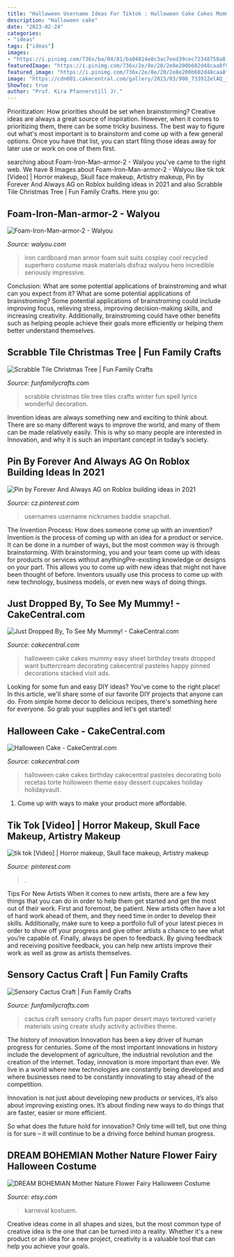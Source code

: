 ```yaml
---
title: "Halloween Username Ideas For Tiktok : Halloween Cake Cakes Mummy Easy Sheet Birthday Treats Dropped Want Buttercream Decorating Cakecentral Pasteles Happy Pinned Decorations Stacked Visit Ads"
description: "Halloween cake"
date: "2023-02-24"
categories:
- "ideas"
tags: ["ideas"]
images:
- "https://i.pinimg.com/736x/ba/04/81/ba04814e8c3ac7eed39cec72348758a8.jpg"
featuredImage: "https://i.pinimg.com/736x/2e/8e/20/2e8e200b602d48caa8f90458024d0403.jpg"
featured_image: "https://i.pinimg.com/736x/2e/8e/20/2e8e200b602d48caa8f90458024d0403.jpg"
image: "https://cdn001.cakecentral.com/gallery/2015/03/900_733912elAQ_just-dropped-by-to-see-my-mummy.jpg"
ShowToc: true
author: "Prof. Kira Pfannerstill Jr."
---
```



Prioritization: How priorities should be set when brainstorming?
Creative ideas are always a great source of inspiration. However, when it comes to prioritizing them, there can be some tricky business. The best way to figure out what's most important is to brainstorm and come up with a few general options. Once you have that list, you can start filing those ideas away for later use or work on one of them first.

	

		
searching about Foam-Iron-Man-armor-2 - Walyou you've came to the right web. We have 8 Images about Foam-Iron-Man-armor-2 - Walyou like tik tok [Video] | Horror makeup, Skull face makeup, Artistry makeup, Pin by Forever And Always AG on Roblox building ideas in 2021 and also Scrabble Tile Christmas Tree | Fun Family Crafts. Here you go:
		
    
## Foam-Iron-Man-armor-2 - Walyou

<img loading=lazy src="https://walyou.com/wp-content/uploads/2013/02/Foam-Iron-Man-armor-2.jpg" onerror="this.onerror=null;this.src='https://tse1.mm.bing.net/th?id=OIP.bmx6KC4g8p5ZkJdHmwaS4wHaMe&amp;pid=15.1';" alt="Foam-Iron-Man-armor-2 - Walyou">

_Source: walyou.com_

>iron cardboard man armor foam suit suits cosplay cool recycled superhero costume mask materials disfraz walyou hero incredible seriously impressive. 

	

Conclusion: What are some potential applications of brainstroming and what can you expect from it?
What are some potential applications of brainstroming?
Some potential applications of brainstroming could include improving focus, relieving stress, improving decision-making skills, and increasing creativity. Additionally, brainstroming could have other benefits such as helping people achieve their goals more efficiently or helping them better understand themselves.

    
## Scrabble Tile Christmas Tree | Fun Family Crafts

<img loading=lazy src="https://funfamilycrafts.com/wp-content/uploads/2017/11/259e7f1b14bb33b92074eb15227b8044.jpg" onerror="this.onerror=null;this.src='https://tse4.mm.bing.net/th?id=OIP.KSC7xO7nWgW7t5sSOL72IQHaLF&amp;pid=15.1';" alt="Scrabble Tile Christmas Tree | Fun Family Crafts">

_Source: funfamilycrafts.com_

>scrabble christmas tile tree tiles crafts winter fun spell lyrics wonderful decoration. 

	

Invention ideas are always something new and exciting to think about. There are so many different ways to improve the world, and many of them can be made relatively easily. This is why so many people are interested in Innovation, and why it is such an important concept in today’s society.

    
## Pin By Forever And Always AG On Roblox Building Ideas In 2021

<img loading=lazy src="https://i.pinimg.com/736x/ba/04/81/ba04814e8c3ac7eed39cec72348758a8.jpg" onerror="this.onerror=null;this.src='https://tse3.mm.bing.net/th?id=OIP.szzuUBZrsEviIvyaac-5BwHaNK&amp;pid=15.1';" alt="Pin by Forever And Always AG on Roblox building ideas in 2021">

_Source: cz.pinterest.com_

>usernames username nicknames baddie snapchat. 

	

The Invention Process: How does someone come up with an invention?
Invention is the process of coming up with an idea for a product or service. It can be done in a number of ways, but the most common way is through brainstorming. With brainstorming, you and your team come up with ideas for products or services without anythingPre-existing knowledge or designs on your part. This allows you to come up with new ideas that might not have been thought of before. Inventors usually use this process to come up with new technology, business models, or even new ways of doing things.

    
## Just Dropped By, To See My Mummy! - CakeCentral.com

<img loading=lazy src="https://cdn001.cakecentral.com/gallery/2015/03/900_733912elAQ_just-dropped-by-to-see-my-mummy.jpg" onerror="this.onerror=null;this.src='https://tse4.mm.bing.net/th?id=OIP.ANkeYxMKbCmh0UYwekIM6AHaKM&amp;pid=15.1';" alt="Just Dropped By, To See My Mummy! - CakeCentral.com">

_Source: cakecentral.com_

>halloween cake cakes mummy easy sheet birthday treats dropped want buttercream decorating cakecentral pasteles happy pinned decorations stacked visit ads. 

	

Looking for some fun and easy DIY ideas? You've come to the right place! In this article, we'll share some of our favorite DIY projects that anyone can do. From simple home decor to delicious recipes, there's something here for everyone. So grab your supplies and let's get started!

    
## Halloween Cake - CakeCentral.com

<img loading=lazy src="http://cdn001.cakecentral.com/gallery/2015/03/900_826802Eo3p_halloween-cake.jpg" onerror="this.onerror=null;this.src='https://tse3.mm.bing.net/th?id=OIP.PCFz7pnjT6VKWnZOOQk99QHaJ4&amp;pid=15.1';" alt="Halloween Cake - CakeCentral.com">

_Source: cakecentral.com_

>halloween cake cakes birthday cakecentral pasteles decorating bolo recetas torte holloween theme easy dessert cupcakes holiday holidayvault. 

	

1. Come up with ways to make your product more affordable.

    
## Tik Tok [Video] | Horror Makeup, Skull Face Makeup, Artistry Makeup

<img loading=lazy src="https://i.pinimg.com/736x/2e/8e/20/2e8e200b602d48caa8f90458024d0403.jpg" onerror="this.onerror=null;this.src='https://tse2.mm.bing.net/th?id=OIP.csixBdf_rdiL1dHNtvJWMgHaNK&amp;pid=15.1';" alt="tik tok [Video] | Horror makeup, Skull face makeup, Artistry makeup">

_Source: pinterest.com_

>. 

	

Tips For New Artists
When it comes to new artists, there are a few key things that you can do in order to help them get started and get the most out of their work. First and foremost, be patient. New artists often have a lot of hard work ahead of them, and they need time in order to develop their skills. Additionally, make sure to keep a portfolio full of your latest pieces in order to show off your progress and give other artists a chance to see what you’re capable of. Finally, always be open to feedback. By giving feedback and receiving positive feedback, you can help new artists improve their work as well as grow as artists themselves.

    
## Sensory Cactus Craft | Fun Family Crafts

<img loading=lazy src="https://funfamilycrafts.com/wp-content/uploads/2014/04/Sensory-Cactus-Craft-400x557.jpg" onerror="this.onerror=null;this.src='https://tse4.mm.bing.net/th?id=OIP.pUA1YSyKXlkCgDitahwbSgAAAA&amp;pid=15.1';" alt="Sensory Cactus Craft | Fun Family Crafts">

_Source: funfamilycrafts.com_

>cactus craft sensory crafts fun paper desert mayo textured variety materials using create study activity activities theme. 

	

The history of innovation
Innovation has been a key driver of human progress for centuries. Some of the most important innovations in history include the development of agriculture, the industrial revolution and the creation of the internet.
Today, innovation is more important than ever. We live in a world where new technologies are constantly being developed and where businesses need to be constantly innovating to stay ahead of the competition.

Innovation is not just about developing new products or services, it’s also about improving existing ones. It’s about finding new ways to do things that are faster, easier or more efficient.

So what does the future hold for innovation? Only time will tell, but one thing is for sure – it will continue to be a driving force behind human progress.

    
## DREAM BOHEMIAN Mother Nature Flower Fairy Halloween Costume

<img loading=lazy src="https://img0.etsystatic.com/020/1/5182408/il_570xN.498695350_gdj1.jpg" onerror="this.onerror=null;this.src='https://tse2.mm.bing.net/th?id=OIP.gCw_UXyvMLltGT_bl44CXQHaJ4&amp;pid=15.1';" alt="DREAM BOHEMIAN Mother Nature Flower Fairy Halloween Costume">

_Source: etsy.com_

>karneval kostuem. 

	

Creative ideas come in all shapes and sizes, but the most common type of creative idea is the one that can be turned into a reality. Whether it's a new product or an idea for a new project, creativity is a valuable tool that can help you achieve your goals.

